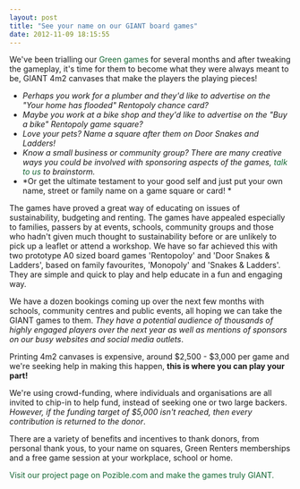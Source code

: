 ```yaml
---
layout: post
title: "See your name on our GIANT board games"
date: 2012-11-09 18:15:55
---
```


We've been trialling our <a href="http://www.greenrenters.org/project/green-games" style="color: #156734; text-decoration: none;">Green games</a> for several months and after tweaking the gameplay, it's time for them to become what they were always meant to be, GIANT 4m2 canvases that make the players the playing pieces!

*   *Perhaps you work for a plumber and they'd like to advertise on the "Your home has flooded" Rentopoly chance card?*
*   *Maybe you work at a bike shop and they'd like to advertise on the "Buy a bike" Rentopoly game square?*
*   *Love your pets? Name a square after them on Door Snakes and Ladders!*
*   *Know a small business or community group? There are many creative ways you could be involved with sponsoring aspects of the games, <a href="mailto:info@greenrenters.org" style="color: #156734; text-decoration: none;">talk to us</a> to brainstorm.*
*   *Or get the ultimate testament to your good self and just put your own name, street or family name on a game square or card! *



The games have proved a great way of educating on issues of sustainability, budgeting and renting. The games have appealed especially to families, passers by at events, schools, community groups and those who hadn't given much thought to sustainability before or are unlikely to pick up a leaflet or attend a workshop. We have so far achieved this with two prototype A0 sized board games 'Rentopoloy' and 'Door Snakes & Ladders', based on family favourites, 'Monopoly' and 'Snakes & Ladders'. They are simple and quick to play and help educate in a fun and engaging way.

We have a dozen bookings coming up over the next few months with schools, community centres and public events, all hoping we can take the GIANT games to them. *They have a potential audience of thousands of highly engaged players over the next year as well as mentions of sponsors on our busy websites and social media outlets*.

Printing 4m2 canvases is expensive, around $2,500 - $3,000 per game and we're seeking help in making this happen, **this is where you can play your part!**

We're using crowd-funding, where individuals and organisations are all invited to chip-in to help fund, instead of seeking one or two large backers. *However, if the funding target of $5,000 isn't reached, then every contribution is returned to the donor*.

There are a variety of benefits and incentives to thank donors, from personal thank yous, to your name on squares, Green Renters memberships and a free game session at your workplace, school or home.

<a href="http://pozible.com/greengames" style="color: #156734; text-decoration: none;" target="_blank">Visit our project page on Pozible.com and make the games truly GIANT.</a>

 